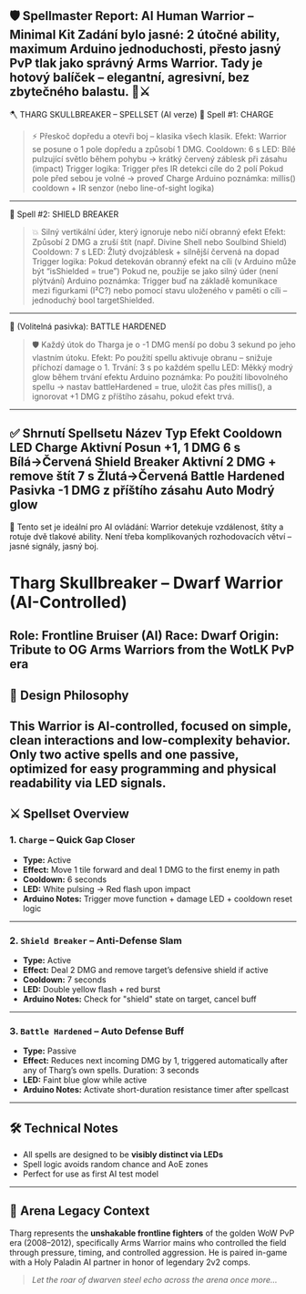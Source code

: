 🛡 Spellmaster Report: AI Human Warrior – Minimal Kit
Zadání bylo jasné: 2 útočné ability, maximum Arduino jednoduchosti, přesto jasný PvP tlak
jako správný Arms Warrior.
Tady je hotový balíček – elegantní, agresivní, bez zbytečného balastu. 🧠⚔️
---
🪓 THARG SKULLBREAKER – SPELLSET (AI verze)
🔹 Spell #1: CHARGE
> ⚡ Přeskoč dopředu a otevři boj – klasika všech klasik.
Efekt: Warrior se posune o 1 pole dopředu a způsobí 1 DMG.
Cooldown: 6 s
LED: Bílé pulzující světlo během pohybu → krátký červený záblesk při zásahu (impact)
Trigger logika:
Trigger přes IR detekci cíle do 2 polí
Pokud pole před sebou je volné → proveď Charge
Arduino poznámka: millis() cooldown + IR senzor (nebo line-of-sight logika)
---
🔹 Spell #2: SHIELD BREAKER
> 💥 Silný vertikální úder, který ignoruje nebo ničí obranný efekt
Efekt: Způsobí 2 DMG a zruší štít (např. Divine Shell nebo Soulbind Shield)
Cooldown: 7 s
LED: Žlutý dvojzáblesk + silnější červená na dopad
Trigger logika:
Pokud detekován obranný efekt na cíli (v Arduino může být “isShielded = true”)
Pokud ne, použije se jako silný úder (není plýtvání)
Arduino poznámka:
Trigger buď na základě komunikace mezi figurkami (I²C?) nebo pomocí stavu uloženého v
paměti o cíli – jednoduchý bool targetShielded.
---
🔸 (Volitelná pasivka): BATTLE HARDENED
> 🛡 Každý útok do Tharga je o -1 DMG menší po dobu 3 sekund po jeho vlastním útoku.
Efekt: Po použití spellu aktivuje obranu – snižuje příchozí damage o 1.
Trvání: 3 s po každém spellu
LED: Měkký modrý glow během trvání efektu
Arduino poznámka:
Po použití libovolného spellu → nastav battleHardened = true, uložit čas přes millis(), a
ignorovat +1 DMG z příštího zásahu, pokud efekt trvá.
---
✅ Shrnutí Spellsetu
Název Typ Efekt Cooldown LED
Charge Aktivní Posun +1, 1 DMG 6 s Bílá→Červená
Shield Breaker Aktivní 2 DMG + remove štít 7 s Žlutá→Červená
Battle Hardened Pasivka -1 DMG z příštího zásahu Auto Modrý glow
---
🎯 Tento set je ideální pro AI ovládání: Warrior detekuje vzdálenost, štíty a rotuje dvě
tlakové ability. Není třeba komplikovaných rozhodovacích větví – jasné signály, jasný boj.
# Tharg Skullbreaker – Dwarf Warrior (AI-Controlled)
**Role:** Frontline Bruiser (AI)
**Race:** Dwarf
**Origin:** Tribute to OG Arms Warriors from the WotLK PvP era
---
## 🧠 Design Philosophy
This Warrior is AI-controlled, focused on simple, clean interactions and low-complexity
behavior. Only two active spells and one passive, optimized for easy programming and
physical readability via LED signals.
---
## ⚔️ Spellset Overview
### 1. `Charge` – Quick Gap Closer
- **Type:** Active
- **Effect:** Move 1 tile forward and deal 1 DMG to the first enemy in path
- **Cooldown:** 6 seconds
- **LED:** White pulsing → Red flash upon impact
- **Arduino Notes:** Trigger move function + damage LED + cooldown reset logic
---
### 2. `Shield Breaker` – Anti-Defense Slam
- **Type:** Active
- **Effect:** Deal 2 DMG and remove target’s defensive shield if active
- **Cooldown:** 7 seconds
- **LED:** Double yellow flash + red burst
- **Arduino Notes:** Check for "shield" state on target, cancel buff
---
### 3. `Battle Hardened` – Auto Defense Buff
- **Type:** Passive
- **Effect:** Reduces next incoming DMG by 1, triggered automatically after any of Tharg’s
own spells. Duration: 3 seconds
- **LED:** Faint blue glow while active
- **Arduino Notes:** Activate short-duration resistance timer after spellcast
---
## 🛠 Technical Notes
- All spells are designed to be **visibly distinct via LEDs**
- Spell logic avoids random chance and AoE zones
- Perfect for use as first AI test model
---
## 🏅 Arena Legacy Context
Tharg represents the **unshakable frontline fighters** of the golden WoW PvP era
(2008–2012), specifically Arms Warrior mains who controlled the field through pressure,
timing, and controlled aggression.
He is paired in-game with a Holy Paladin AI partner in honor of legendary 2v2 comps.
> *Let the roar of dwarven steel echo across the arena once more…*